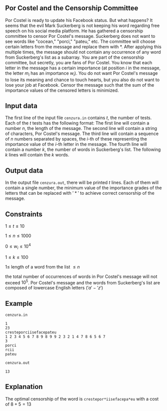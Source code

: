 ## Por Costel and the Censorship Committee

Por Costel is ready to update his Facebook status. But what happens? It seems that the evil Mark Suckerberg is not keeping his word regarding free speech on his social media platform. He has gathered a censorship committee to censor Por Costel's message. Suckerberg does not want to see words like "cocean," "porci," "pateu," etc. The committee will choose certain letters from the message and replace them with $*$. After applying this multiple times, the message should not contain any occurrence of any word from Suckerberg's list as a subarray. You are part of the censorship committee, but secretly, you are fans of Por Costel. You know that each letter in the message has a certain importance (at position $i$ in the message, the letter $m_i$ has an importance $w_i$). You do not want Por Costel's message to lose its meaning and chance to touch hearts, but you also do not want to lose your job at Facebook. Censor the message such that the sum of the importance values of the censored letters is minimized.

## Input data

The first line of the input file `cenzura.in` contains $t$, the number of tests. Each of the $t$ tests has the following format:
The first line will contain a number $n$, the length of the message.
The second line will contain a string of characters, Por Costel's message.
The third line will contain a sequence of $n$ numbers separated by spaces, the $i$-th of these representing the importance value of the $i$-th letter in the message.
The fourth line will contain a number $k$, the number of words in Suckerberg's list.
The following $k$ lines will contain the $k$ words.

## Output data

In the output file `cenzura.out`, there will be printed $t$ lines. Each of them will contain a single number, the minimum value of the importance grades of the letters that can be replaced with $'*'$ to achieve correct censorship of the message.

## Constraints

$1 \leq t \leq 10$

$1 \leq n \leq 1000$

$0 \leq w_i \leq 10^4$

$1 \leq k \leq 100$

$1 \leq$ length of a word from the list $\leq n$

the total number of occurrences of words in Por Costel's message will not exceed $10^5$.
Por Costel's message and the words from Suckerberg's list are composed of lowercase English letters $('a'-'z')$

## Example

`cenzura.in`

```
1
23
cresteporciisefacepateu
1 2 3 4 5 6 7 8 9 8 9 9 2 3 2 1 4 7 8 6 5 6 7
3
porci
rcii
pateu
```

`cenzura.out`

```
13
```

## Explanation

The optimal censorship of the word is `crestepor*iisefacepa*eu` with a cost of $8 + 5 = 13$